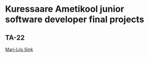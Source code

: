 # Kuressaare Ametikool junior software developer final projects

## TA-22

[Mari-Liis Sink](https://github.com/mariliis01/TA-22-final-Mari-Liis-Sink)
